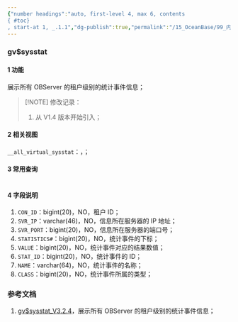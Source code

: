 ```yaml
---
{"number headings":"auto, first-level 4, max 6, contents
{ #toc}
, start-at 1, _.1.1","dg-publish":true,"permalink":"/15_OceanBase/99_内部表介绍/gv, sysstat/","dgPassFrontmatter":true}
---
```



### gv$sysstat
#### 1 功能
展示所有 OBServer 的租户级别的统计事件信息；

> [!NOTE] 修改记录：
> 1. 从 V1.4 版本开始引入；

#### 2 相关视图
`__all_virtual_sysstat`：，；

#### 3 常用查询

```sql

```


#### 4 字段说明
1. `CON_ID`：bigint(20)，NO，租户 ID；
2. `SVR_IP`：varchar(46)，NO，信息所在服务器的 IP 地址；
3. `SVR_PORT`：bigint(20)，NO，信息所在服务器的端口号；
4. `STATISTICS#`：bigint(20)，NO，统计事件的下标；
5. `VALUE`：bigint(20)，NO，统计事件对应的结果数值；
6. `STAT_ID`：bigint(20)，NO，统计事件的 ID；
7. `NAME`：varchar(64)，NO，统计事件的名称；
8. `CLASS`：bigint(20)，NO，统计事件所属的类型；


### 参考文档
1. [gv$sysstat_V3.2.4](https://www.oceanbase.com/docs/enterprise-oceanbase-database-cn-10000000000945507)，展示所有 OBServer 的租户级别的统计事件信息；





